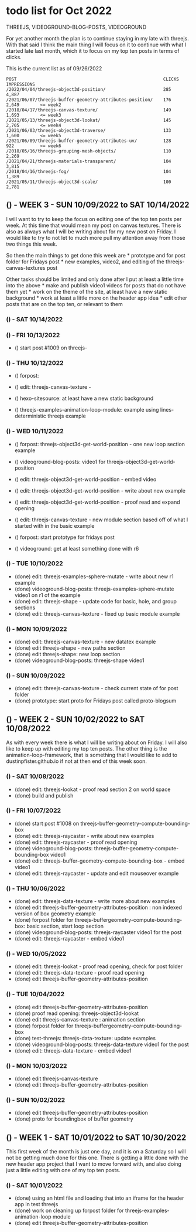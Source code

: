 # todo list for Oct 2022

THREEJS, VIDEOGROUND-BLOG-POSTS, VIDEOGROUND

For yet another month the plan is to continue staying in my late with threejs. With that said I think the main thing I will focus on it to continue with what I started late last month, which it to focus on my top ten posts in terms of clicks.

This is the current list as of 09/26/2022
```
POST                                                        CLICKS  IMPRESSIONS
/2022/04/04/threejs-object3d-position/                      285     4,887
/2021/06/07/threejs-buffer-geometry-attributes-position/    176     2,649        <= week2
/2018/04/17/threejs-canvas-texture/                         149     1,693        <= week3
/2021/05/13/threejs-object3d-lookat/                        145     2,705        <= week4
/2021/06/03/threejs-object3d-traverse/                      133     1,600        <= week5
/2021/06/09/threejs-buffer-geometry-attributes-uv/          128     922          <= week6
/2018/05/16/threejs-grouping-mesh-objects/                  110     2,269
/2021/04/21/threejs-materials-transparent/                  104     3,815
/2018/04/16/threejs-fog/                                    104     1,389
/2021/05/11/threejs-object3d-scale/                         100     2,781
```

## () - WEEK 3 - SUN 10/09/2022 to SAT 10/14/2022

I will want to try to keep the focus on editing one of the top ten posts per week. At this time that would mean my post on canvas textures. There is also as always what I will be writing about for my new post on Friday. I would like to try to not let to much more pull my attention away from those two things this week.

So then the main things to get done this week are
    * prototype and for post folder for Fridays post
    * new examples, video2, and editing of the threejs-canvas-textures post

Other tasks should be limited and only done after I put at least a little time into the above
    * make and publish video1 videos for posts that do not have them yet
    * work on the theme of the site, at least have a new static background
    * work at least a little more on the header app idea
    * edit other posts that are on the top ten, or relevant to them

### () - SAT 10/14/2022

### () - FRI 10/13/2022
* () start post #1009 on threejs-

### () - THU 10/12/2022
* () forpost: 
* () edit: threejs-canvas-texture - 

* () hexo-sitesource: at least have a new static background
* () threejs-examples-animation-loop-module: example using lines-deterministic threejs example

### () - WED 10/11/2022

* () forpost: threejs-object3d-get-world-position - one new loop section example
* () videoground-blog-posts: video1 for threejs-object3d-get-world-position
* () edit: threejs-object3d-get-world-position - embed video
* () edit: threejs-object3d-get-world-position - write about new example
* () edit: threejs-object3d-get-world-position - proof read and expand opening

* () edit: threejs-canvas-texture - new module section based off of what I started with in the basic example

* () forpost: start prototype for fridays post
* () videoground: get at least something done with r6


### () - TUE 10/10/2022
* (done) edit: threejs-examples-sphere-mutate - write about new r1 example
* (done) videoground-blog-posts: threejs-examples-sphere-mutate video1 on r1 of the example
* (done) edit: threejs-shape - update code for basic, hole, and group sections
* (done) edit: threejs-canvas-texture - fixed up basic module example

### () - MON 10/09/2022
* (done) edit: threejs-canvas-texture - new datatex example
* (done) edit threejs-shape - new paths section
* (done) edit threejs-shape: new loop section
* (done) videoground-blog-posts: threejs-shape video1

### () - SUN 10/09/2022
* (done) edit: threejs-canvas-texture - check current state of for post folder
* (done) prototype: start proto for Fridays post called proto-blogsum

## () - WEEK 2 - SUN 10/02/2022 to SAT 10/08/2022

As with every week there is what I will be writing about on Friday. I will also like to keep up with editing my top ten posts. The other thing is the animation-loop-framework, that is something that I would like to add to dustinpfister.github.io if not at then end of this week soon.

### () - SAT 10/08/2022
* (done) edit: threejs-lookat - proof read section 2 on world space
* (done) build and publish

### () - FRI 10/07/2022
* (done) start post #1008 on threejs-buffer-geometry-compute-bounding-box
* (done) edit: threejs-raycaster - write about new examples
* (done) edit: threejs-raycaster - proof read opening
* (done) videoground-blog-posts: threejs-buffer-geometry-compute-bounding-box video1
* (done) edit: threejs-buffer-geometry-compute-bounding-box - embed video1
* (done) edit: threejs-raycaster - update and edit mouseover example

### () - THU 10/06/2022
* (done) edit: threejs-data-texture - write more about new examples
* (done) edit threejs-buffer-geometry-attributes-position : non indexed version of box geometry example
* (done) forpost folder for threejs-buffergeometry-compute-bounding-box: basic section, start loop section
* (done) videoground-blog-posts: threejs-raycaster video1 for the post
* (done) edit: threejs-raycaster - embed video1

### () - WED 10/05/2022
* (done) edit: threejs-lookat - proof read opening, check for post folder
* (done) edit: threejs-data-texture - proof read opening
* (done) edit threejs-buffer-geometry-attributes-position

### () - TUE 10/04/2022
* (done) edit threejs-buffer-geometry-attributes-position
* (done) proof read opening: threejs-object3d-lookat 
* (done) edit threejs-canvas-texture : animation section
* (done) forpost folder for threejs-buffergeometry-compute-bounding-box
* (done) test-threejs: threejs-data-texture: update examples
* (done) videoground-blog-posts: threejs-data-texture video1 for the post
* (done) edit: threejs-data-texture - embed video1

### () - MON 10/03/2022
* (done) edit threejs-canvas-texture
* (done) edit threejs-buffer-geometry-attributes-position

### () - SUN 10/02/2022
* (done) edit threejs-buffer-geometry-attributes-position
* (done) proto for boundingbox of buffer geometry




## () - WEEK 1 - SAT 10/01/2022 to SAT 10/30/2022

This first week of the month is just one day, and it is on a Saturday so I will not be getting much done for this one. There is getting a little done with the new header app project that I want to move forward with, and also doing just a little editing with one of my top ten posts.

### () - SAT 10/01/2022
* (done) using an html file and loading that into an iframe for the header app in test threejs
* (done) work on cleaning up forpost folder for threejs-examples-animation-loop module
* (done) edit threejs-buffer-geometry-attributes-position

